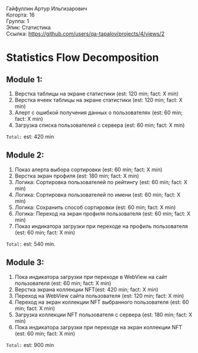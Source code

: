 Гайфуллин Артур Ильгизарович
<br /> Когорта: 16
<br /> Группа: 1
<br /> Эпик: Статистика
<br /> Ссылка: https://github.com/users/qa-tapalov/projects/4/views/2

# Statistics Flow Decomposition


## Module 1: 

1. Верстка таблицы на экране статистики (est: 120 min; fact: X min)
2. Верстка ячеек таблицы на экране статистики (est: 120 min; fact: X min)
3. Алерт с ошибкой получения данных о пользователях (est: 60 min; fact: X min)
4. Загрузка списка пользователей с сервера (est: 60 min; fact: X min)

`Total:` est: 420 min


## Module 2: 

1. Показ алерта выбора сортировки (est: 60 min; fact: X min)
2. Верстка экран профиля (est: 180 min; fact: X min)
3. Логика: Сортировка пользователей по рейтингу (est: 60 min; fact: X min)
4. Логика: Сортировка пользователей по имени (est: 60 min; fact: X min)
5. Логика: Сохранить способ сортировки (est: 60 min; fact: X min)
6. Логика: Переход на экран профиля пользователя (est: 60 min; fact: X min)
7. Показ индикатора загрузки при переходе на профиль пользователя (est: 60 min; fact: X min)

`Total:` est: 540 min.

## Module 3: 

1. Пока индикатора загрузки при переходе в WebView на сайт пользователя (est: 60 min; fact: X min)
2. Верстка экрана коллекции NFT(est: 420 min; fact: X min)
3. Переход на WebView сайта пользователя (est: 120 min; fact: X min)
4. Переход на экран коллекции NFT выбранного пользователя (est: 60 min; fact: X min)
5. Загрузка коллекции NFT пользователя с сервера (est: 180 min; fact: X min)
6. Пока индикатора загрузки при переходе на экран коллекции NFT (est: 60 min; fact: X min)

`Total:` est: 900 min

